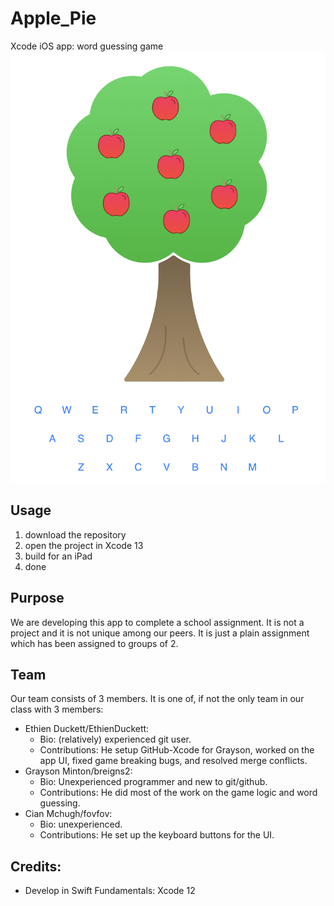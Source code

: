 # Apple_Pie
Xcode iOS app: word guessing game
![demo screenshot](/cropped_1.png?raw=true "demo screenshot")

## Usage
1. download the repository
2. open the project in Xcode 13
3. build for an iPad
4. done

## Purpose
We are developing this app to complete a school assignment. It is not a project and it is not unique among our peers. It is just a plain assignment which has been assigned to groups of 2.

## Team
Our team consists of 3 members. It is one of, if not the only team in our class with 3 members:
- Ethien Duckett/EthienDuckett:
  - Bio: (relatively) experienced git user.
  - Contributions: He setup GitHub-Xcode for Grayson, worked on the app UI, fixed game breaking bugs, and resolved merge conflicts.
- Grayson Minton/breigns2: 
  - Bio: Unexperienced programmer and new to git/github.
  - Contributions: He did most of the work on the game logic and word guessing.
- Cian Mchugh/fovfov: 
  - Bio: unexperienced.
  - Contributions: He set up the keyboard buttons for the UI.

## Credits:
- Develop in Swift Fundamentals: Xcode 12
